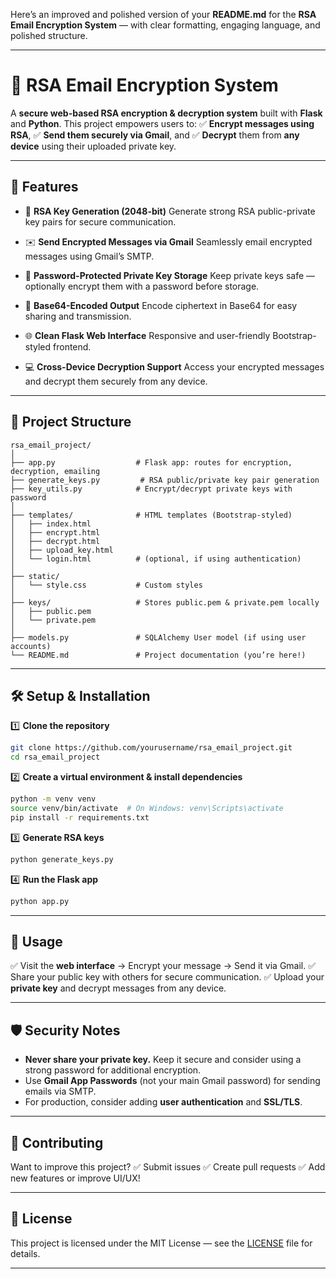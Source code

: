 Here’s an improved and polished version of your **README.md** for the **RSA Email Encryption System** — with clear formatting, engaging language, and polished structure.

---

# 🔐 **RSA Email Encryption System**

A **secure web-based RSA encryption & decryption system** built with **Flask** and **Python**. This project empowers users to:
✅ **Encrypt messages using RSA**,
✅ **Send them securely via Gmail**, and
✅ **Decrypt** them from **any device** using their uploaded private key.

---

## 🚀 **Features**

* 🔑 **RSA Key Generation (2048-bit)**
  Generate strong RSA public-private key pairs for secure communication.

* ✉️ **Send Encrypted Messages via Gmail**
  Seamlessly email encrypted messages using Gmail’s SMTP.

* 🔐 **Password-Protected Private Key Storage**
  Keep private keys safe — optionally encrypt them with a password before storage.

* 🧩 **Base64-Encoded Output**
  Encode ciphertext in Base64 for easy sharing and transmission.

* 🌐 **Clean Flask Web Interface**
  Responsive and user-friendly Bootstrap-styled frontend.

* 💻 **Cross-Device Decryption Support**
  Access your encrypted messages and decrypt them securely from any device.

---

## 📂 **Project Structure**

```
rsa_email_project/
│
├── app.py                  # Flask app: routes for encryption, decryption, emailing
├── generate_keys.py         # RSA public/private key pair generation
├── key_utils.py            # Encrypt/decrypt private keys with password
│
├── templates/              # HTML templates (Bootstrap-styled)
│   ├── index.html
│   ├── encrypt.html
│   ├── decrypt.html
│   ├── upload_key.html
│   └── login.html          # (optional, if using authentication)
│
├── static/
│   └── style.css           # Custom styles
│
├── keys/                   # Stores public.pem & private.pem locally
│   ├── public.pem
│   └── private.pem
│
├── models.py               # SQLAlchemy User model (if using user accounts)
└── README.md               # Project documentation (you’re here!)
```

---

## 🛠 **Setup & Installation**

1️⃣ **Clone the repository**

```bash
git clone https://github.com/yourusername/rsa_email_project.git
cd rsa_email_project
```

2️⃣ **Create a virtual environment & install dependencies**

```bash
python -m venv venv
source venv/bin/activate  # On Windows: venv\Scripts\activate
pip install -r requirements.txt
```

3️⃣ **Generate RSA keys**

```bash
python generate_keys.py
```

4️⃣ **Run the Flask app**

```bash
python app.py
```

---

## 🔧 **Usage**

✅ Visit the **web interface** → Encrypt your message → Send it via Gmail.
✅ Share your public key with others for secure communication.
✅ Upload your **private key** and decrypt messages from any device.

---

## 🛡️ **Security Notes**

* **Never share your private key.** Keep it secure and consider using a strong password for additional encryption.
* Use **Gmail App Passwords** (not your main Gmail password) for sending emails via SMTP.
* For production, consider adding **user authentication** and **SSL/TLS**.

---

## 🤝 **Contributing**

Want to improve this project?
✅ Submit issues
✅ Create pull requests
✅ Add new features or improve UI/UX!

---

## 📜 **License**

This project is licensed under the MIT License — see the [LICENSE](LICENSE) file for details.

---


